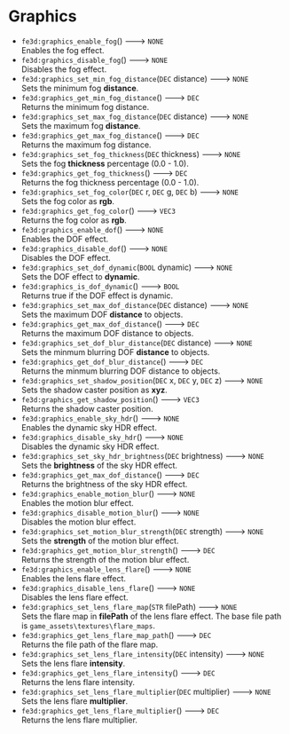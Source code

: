 # Graphics
- `fe3d:graphics_enable_fog`() ---> `NONE`  
  Enables the fog effect.
- `fe3d:graphics_disable_fog`() ---> `NONE`  
  Disables the fog effect.
- `fe3d:graphics_set_min_fog_distance`(`DEC` distance) ---> `NONE`  
  Sets the minimum fog **distance**.
- `fe3d:graphics_get_min_fog_distance`() ---> `DEC`  
  Returns the minimum fog distance.
- `fe3d:graphics_set_max_fog_distance`(`DEC` distance) ---> `NONE`  
  Sets the maximum fog **distance**.
- `fe3d:graphics_get_max_fog_distance`() ---> `DEC`  
  Returns the maximum fog distance.
- `fe3d:graphics_set_fog_thickness`(`DEC` thickness) ---> `NONE`  
  Sets the fog **thickness** percentage (0.0 - 1.0).
- `fe3d:graphics_get_fog_thickness`() ---> `DEC`  
  Returns the fog thickness percentage (0.0 - 1.0).
- `fe3d:graphics_set_fog_color`(`DEC` r, `DEC` g, `DEC` b) ---> `NONE`  
  Sets the fog color as **rgb**.
- `fe3d:graphics_get_fog_color`() ---> `VEC3`  
  Returns the fog color as **rgb**.
- `fe3d:graphics_enable_dof`() ---> `NONE`  
  Enables the DOF effect.
- `fe3d:graphics_disable_dof`() ---> `NONE`  
  Disables the DOF effect.
- `fe3d:graphics_set_dof_dynamic`(`BOOL` dynamic) ---> `NONE`  
  Sets the DOF effect to **dynamic**.
- `fe3d:graphics_is_dof_dynamic`() ---> `BOOL`  
  Returns true if the DOF effect is dynamic.
- `fe3d:graphics_set_max_dof_distance`(`DEC` distance) ---> `NONE`  
  Sets the maximum DOF **distance** to objects.
- `fe3d:graphics_get_max_dof_distance`() ---> `DEC`  
  Returns the maximum DOF distance to objects.
- `fe3d:graphics_set_dof_blur_distance`(`DEC` distance) ---> `NONE`  
  Sets the minmum blurring DOF **distance** to objects.
- `fe3d:graphics_get_dof_blur_distance`() ---> `DEC`  
  Returns the minmum blurring DOF distance to objects.
- `fe3d:graphics_set_shadow_position`(`DEC` x, `DEC` y, `DEC` z) ---> `NONE`  
  Sets the shadow caster position as **xyz**.
- `fe3d:graphics_get_shadow_position`() ---> `VEC3`  
  Returns the shadow caster position.
- `fe3d:graphics_enable_sky_hdr`() ---> `NONE`  
  Enables the dynamic sky HDR effect.
- `fe3d:graphics_disable_sky_hdr`() ---> `NONE`  
  Disables the dynamic sky HDR effect.
- `fe3d:graphics_set_sky_hdr_brightness`(`DEC` brightness) ---> `NONE`  
  Sets the **brightness** of the sky HDR effect.
- `fe3d:graphics_get_max_dof_distance`() ---> `DEC`  
  Returns the brightness of the sky HDR effect.
- `fe3d:graphics_enable_motion_blur`() ---> `NONE`  
  Enables the motion blur effect.
- `fe3d:graphics_disable_motion_blur`() ---> `NONE`  
  Disables the motion blur effect.
- `fe3d:graphics_set_motion_blur_strength`(`DEC` strength) ---> `NONE`  
  Sets the **strength** of the motion blur effect.
- `fe3d:graphics_get_motion_blur_strength`() ---> `DEC`  
  Returns the strength of the motion blur effect.
- `fe3d:graphics_enable_lens_flare`() ---> `NONE`  
  Enables the lens flare effect.
- `fe3d:graphics_disable_lens_flare`() ---> `NONE`  
  Disables the lens flare effect.
- `fe3d:graphics_set_lens_flare_map`(`STR` filePath) ---> `NONE`  
  Sets the flare map in **filePath** of the lens flare effect. The base file path is `game_assets\textures\flare_maps`.
- `fe3d:graphics_get_lens_flare_map_path`() ---> `DEC`  
  Returns the file path of the flare map.
- `fe3d:graphics_set_lens_flare_intensity`(`DEC` intensity) ---> `NONE`  
  Sets the lens flare **intensity**.
- `fe3d:graphics_get_lens_flare_intensity`() ---> `DEC`  
  Returns the lens flare intensity.
- `fe3d:graphics_set_lens_flare_multiplier`(`DEC` multiplier) ---> `NONE`  
  Sets the lens flare **multiplier**.
- `fe3d:graphics_get_lens_flare_multiplier`() ---> `DEC`  
  Returns the lens flare multiplier.
